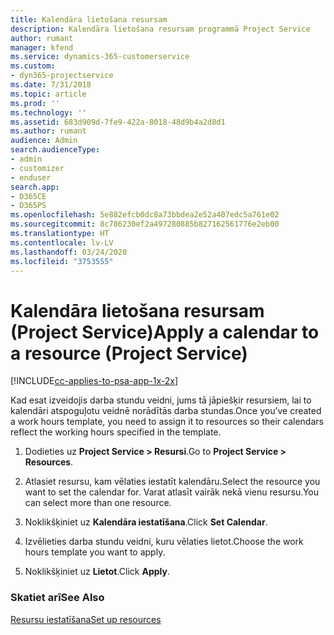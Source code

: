```yaml
---
title: Kalendāra lietošana resursam
description: Kalendāra lietošana resursam programmā Project Service
author: rumant
manager: kfend
ms.service: dynamics-365-customerservice
ms.custom:
- dyn365-projectservice
ms.date: 7/31/2018
ms.topic: article
ms.prod: ''
ms.technology: ''
ms.assetid: 683d909d-7fe9-422a-8018-48d9b4a2d8d1
ms.author: rumant
audience: Admin
search.audienceType:
- admin
- customizer
- enduser
search.app:
- D365CE
- D365PS
ms.openlocfilehash: 5e882efcb0dc8a73bbdea2e52a407edc5a761e02
ms.sourcegitcommit: 8c786230ef2a497280885b827162561776e2eb00
ms.translationtype: HT
ms.contentlocale: lv-LV
ms.lasthandoff: 03/24/2020
ms.locfileid: "3753555"
---
```

# <a name="apply-a-calendar-to-a-resource-project-service"></a><span data-ttu-id="0cf51-103">Kalendāra lietošana resursam (Project Service)</span><span class="sxs-lookup"><span data-stu-id="0cf51-103">Apply a calendar to a resource (Project Service)</span></span>

[!INCLUDE[cc-applies-to-psa-app-1x-2x](../includes/cc-applies-to-psa-app-1x-2x.md)]

<span data-ttu-id="0cf51-104">Kad esat izveidojis darba stundu veidni, jums tā jāpiešķir resursiem, lai to kalendāri atspoguļotu veidnē norādītās darba stundas.</span><span class="sxs-lookup"><span data-stu-id="0cf51-104">Once you’ve created a work hours template, you need to assign it to resources so their calendars reflect the working hours specified in the template.</span></span>  
  
1.  <span data-ttu-id="0cf51-105">Dodieties uz **Project Service > Resursi**.</span><span class="sxs-lookup"><span data-stu-id="0cf51-105">Go to **Project Service > Resources**.</span></span>  
  
2.  <span data-ttu-id="0cf51-106">Atlasiet resursu, kam vēlaties iestatīt kalendāru.</span><span class="sxs-lookup"><span data-stu-id="0cf51-106">Select the resource you want to set the calendar for.</span></span> <span data-ttu-id="0cf51-107">Varat atlasīt vairāk nekā vienu resursu.</span><span class="sxs-lookup"><span data-stu-id="0cf51-107">You can select more than one resource.</span></span>  
  
3.  <span data-ttu-id="0cf51-108">Noklikšķiniet uz **Kalendāra iestatīšana**.</span><span class="sxs-lookup"><span data-stu-id="0cf51-108">Click **Set Calendar**.</span></span>  
  
4.  <span data-ttu-id="0cf51-109">Izvēlieties darba stundu veidni, kuru vēlaties lietot.</span><span class="sxs-lookup"><span data-stu-id="0cf51-109">Choose the work hours template you want to apply.</span></span>  
  
5.  <span data-ttu-id="0cf51-110">Noklikšķiniet uz **Lietot**.</span><span class="sxs-lookup"><span data-stu-id="0cf51-110">Click **Apply**.</span></span>  
  
### <a name="see-also"></a><span data-ttu-id="0cf51-111">Skatiet arī</span><span class="sxs-lookup"><span data-stu-id="0cf51-111">See Also</span></span>  
 [<span data-ttu-id="0cf51-112">Resursu iestatīšana</span><span class="sxs-lookup"><span data-stu-id="0cf51-112">Set up resources</span></span>](../project-service/set-up-resources.md)
